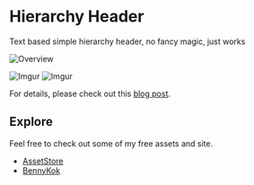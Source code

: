 # Hierarchy Header

Text based simple hierarchy header, no fancy magic, just works

![Overview](https://imgur.com/3ZnsgX3.gif)

![Imgur](https://i.imgur.com/ZPHNuNi.png)
![Imgur](https://imgur.com/RJ4MYke.png)

For details, please check out this [blog post](https://blog.bennykok.com/posts/simple-and-clean-header-separator-in-hierarchy).

## Explore
Feel free to check out some of my free assets and site.

- [AssetStore](https://assetstore.unity.com/publishers/28510)
- [BennyKok](https://bennykok.com)
